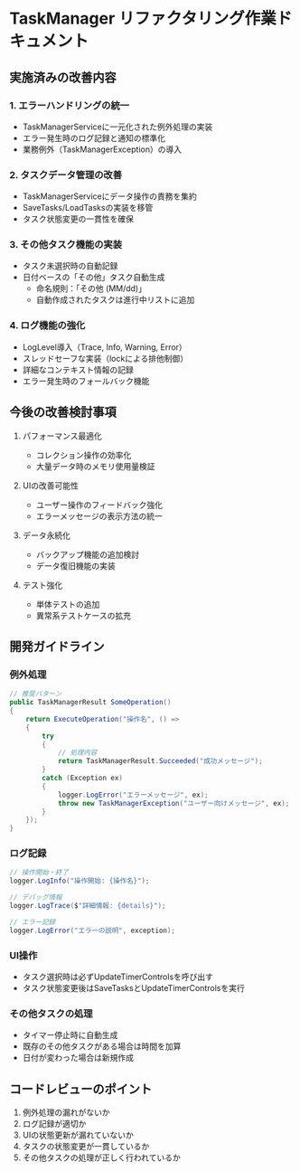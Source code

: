 # TaskManager リファクタリング作業ドキュメント

## 実施済みの改善内容

### 1. エラーハンドリングの統一
- TaskManagerServiceに一元化された例外処理の実装
- エラー発生時のログ記録と通知の標準化
- 業務例外（TaskManagerException）の導入

### 2. タスクデータ管理の改善
- TaskManagerServiceにデータ操作の責務を集約
- SaveTasks/LoadTasksの実装を移管
- タスク状態変更の一貫性を確保

### 3. その他タスク機能の実装
- タスク未選択時の自動記録
- 日付ベースの「その他」タスク自動生成
  - 命名規則：「その他 (MM/dd)」
  - 自動作成されたタスクは進行中リストに追加

### 4. ログ機能の強化
- LogLevel導入（Trace, Info, Warning, Error）
- スレッドセーフな実装（lockによる排他制御）
- 詳細なコンテキスト情報の記録
- エラー発生時のフォールバック機能

## 今後の改善検討事項

1. パフォーマンス最適化
   - コレクション操作の効率化
   - 大量データ時のメモリ使用量検証

2. UIの改善可能性
   - ユーザー操作のフィードバック強化
   - エラーメッセージの表示方法の統一

3. データ永続化
   - バックアップ機能の追加検討
   - データ復旧機能の実装

4. テスト強化
   - 単体テストの追加
   - 異常系テストケースの拡充

## 開発ガイドライン

### 例外処理
```csharp
// 推奨パターン
public TaskManagerResult SomeOperation()
{
    return ExecuteOperation("操作名", () =>
    {
        try
        {
            // 処理内容
            return TaskManagerResult.Succeeded("成功メッセージ");
        }
        catch (Exception ex)
        {
            logger.LogError("エラーメッセージ", ex);
            throw new TaskManagerException("ユーザー向けメッセージ", ex);
        }
    });
}
```

### ログ記録
```csharp
// 操作開始・終了
logger.LogInfo("操作開始: {操作名}");

// デバッグ情報
logger.LogTrace($"詳細情報: {details}");

// エラー記録
logger.LogError("エラーの説明", exception);
```

### UI操作
- タスク選択時は必ずUpdateTimerControlsを呼び出す
- タスク状態変更後はSaveTasksとUpdateTimerControlsを実行

### その他タスクの処理
- タイマー停止時に自動生成
- 既存のその他タスクがある場合は時間を加算
- 日付が変わった場合は新規作成

## コードレビューのポイント

1. 例外処理の漏れがないか
2. ログ記録が適切か
3. UIの状態更新が漏れていないか
4. タスクの状態変更が一貫しているか
5. その他タスクの処理が正しく行われているか